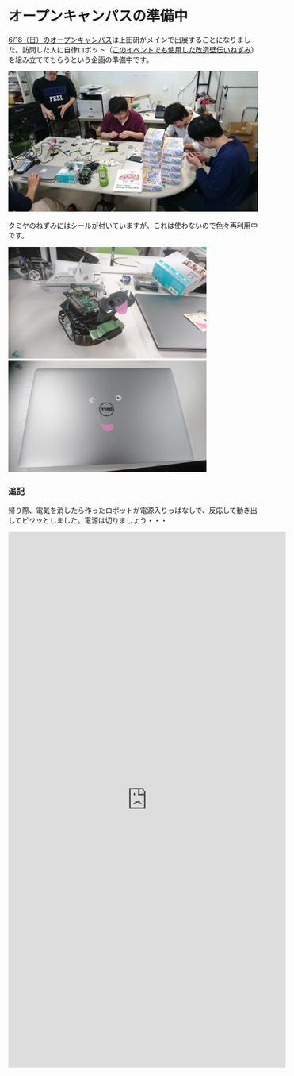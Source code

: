 # オープンキャンパスの準備中
<a href="http://www.it-chiba.ac.jp/admissions/event/oc/201706/">6/18（日）のオープンキャンパス</a>は上田研がメインで出展することになりました。訪問した人に自律ロボット（<a href="https://lab.ueda.tech/?post=02524">このイベントでも使用した改造壁伝いねずみ</a>）を組み立ててもらうという企画の準備中です。

![労働中](2017_06_DSC_0767.jpg)

タミヤのねずみにはシールが付いていますが、これは使わないので色々再利用中です。

<img src="2017_06_DSC_0610.jpg" width="400" />
<img src="2017_06_DSC_0611.jpg" width="400" />

<h3>追記</h3>

帰り際、電気を消したら作ったロボットが電源入りっぱなしで、反応して動き出してビクッとしました。電源は切りましょう・・・

<iframe style="border: none; overflow: hidden;background-color: #ffffff;" src="https://www.facebook.com/plugins/video.php?href=https%3A%2F%2Fwww.facebook.com%2Fryueda%2Fvideos%2F10211835757796582%2F&amp;show_text=1&amp;width=560" width="560" height="1080" frameborder="0" scrolling="no"></iframe>
